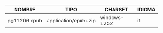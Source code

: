 | NOMBRE | TIPO | CHARSET | IDIOMA |
|--------|--------|---------|---------|
 | pg11206.epub | application/epub+zip | windows-1252 | it | 
